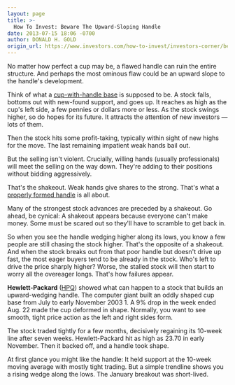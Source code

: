 ```yaml
---
layout: page
title: >-
  How To Invest: Beware The Upward-Sloping Handle
date: 2013-07-15 18:06 -0700
author: DONALD H. GOLD
origin_url: https://www.investors.com/how-to-invest/investors-corner/beware-upward-sloping-handle/
---
```


No matter how perfect a cup may be, a flawed handle can ruin the entire structure. And perhaps the most ominous flaw could be an upward slope to the handle's development.

Think of what a [cup-with-handle base](http://education.investors.com/investors-corner/660966-psychology-behind-cup-with-handle-base.htm?Ntt=corner-cup-with-handle-base) is supposed to be. A stock falls, bottoms out with new-found support, and goes up. It reaches as high as the cup's left side, a few pennies or dollars more or less. As the stock swings higher, so do hopes for its future. It attracts the attention of new investors — lots of them.

Then the stock hits some profit-taking, typically within sight of new highs for the move. The last remaining impatient weak hands bail out.

But the selling isn't violent. Crucially, willing hands (usually professionals) will meet the selling on the way down. They're adding to their positions without bidding aggressively.

That's the shakeout. Weak hands give shares to the strong. That's what a [properly formed handle](http://education.investors.com/investors-corner/611495-how-to-invest-study-baidu-as-example-of-raw-power.htm?Ntt=saito-chung-baidu-cup-with-handle-investors-corner) is all about.

Many of the strongest stock advances are preceded by a shakeout. Go ahead, be cynical: A shakeout appears because everyone can't make money. Some must be scared out so they'll have to scramble to get back in.

So when you see the handle wedging higher along its lows, you know a few people are still chasing the stock higher. That's the opposite of a shakeout. And when the stock breaks out from that poor handle but doesn't drive up fast, the most eager buyers tend to be already in the stock. Who's left to drive the price sharply higher? Worse, the stalled stock will then start to worry all the overeager longs. That's how failures appear.

**Hewlett-Packard** ([HPQ](https://research.investors.com/quote.aspx?symbol=HPQ)) showed what can happen to a stock that builds an upward-wedging handle. The computer giant built an oddly shaped cup base from July to early November 2003 1. A 9% drop in the week ended Aug. 22 made the cup deformed in shape. Normally, you want to see smooth, tight price action as the left and right sides form.

The stock traded tightly for a few months, decisively regaining its 10-week line after seven weeks. Hewlett-Packard hit as high as 23.70 in early November. Then it backed off, and a handle took shape.

At first glance you might like the handle: It held support at the 10-week moving average with mostly tight trading. But a simple trendline shows you a rising wedge along the lows. The January breakout was short-lived.
